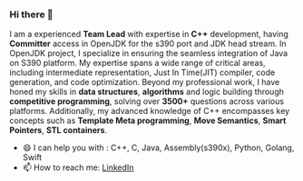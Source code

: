 ### Hi there 👋
  
I am a experienced **Team Lead** with expertise in **C++** development, having **Committer** access in OpenJDK for the s390 port and JDK head stream. In OpenJDK project, I specialize in ensuring the seamless integration of Java on S390 platform. My expertise spans a wide range of critical areas, including intermediate representation, Just In Time(JIT) compiler, code generation, and code optimization. Beyond my professional work, I have honed my skills in **data structures**, **algorithms** and logic building through **competitive programming**, solving over **3500+** questions across various platforms. Additionally, my advanced knowledge of C++ encompasses key concepts such as **Template Meta programming**, **Move Semantics**, **Smart Pointers**, **STL containers**.
  
- 😄 I can help you with : C++, C, Java, Assembly(s390x), Python, Golang, Swift 
- 📫 How to reach me: [LinkedIn](https://www.linkedin.com/in/offamitkumar/)

<!--
**offamitkumar/offamitkumar** is a ✨ _special_ ✨ repository because its `README.md` (this file) appears on your GitHub profile.

Here are some ideas to get you started:

- 🔭 I’m currently working on ...

- 👯 I’m looking to collaborate on ...
- 🤔 I’m looking for help with ...


- 😄 Pronouns: ...

-->
